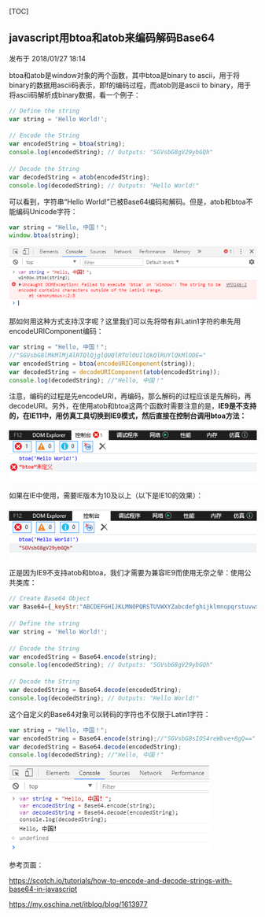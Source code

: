 [TOC]



## javascript用btoa和atob来编码解码Base64

发布于 2018/01/27 18:14 

btoa和atob是window对象的两个函数，其中btoa是binary to ascii，用于将binary的数据用ascii码表示，即f的编码过程，而atob则是ascii to binary，用于将ascii码解析成binary数据，看一个例子：

```js
// Define the string
var string = 'Hello World!';

// Encode the String
var encodedString = btoa(string);
console.log(encodedString); // Outputs: "SGVsbG8gV29ybGQh"

// Decode the String
var decodedString = atob(encodedString);
console.log(decodedString); // Outputs: "Hello World!"
```

可以看到，字符串“Hello World!”已被Base64编码和解码。但是，atob和btoa不能编码Unicode字符：

```js
var string = "Hello, 中国！";
window.btoa(string);
```

![img](image-201910101721/175113_gZOv_1434710.png)

那如何用这种方式支持汉字呢？这里我们可以先将带有非Latin1字符的串先用encodeURIComponent编码：

```js
var string = "Hello, 中国！";
//"SGVsbG8lMkMlMjAlRTQlQjglQUQlRTUlOUIlQkQlRUYlQkMlODE="
var encodedString = btoa(encodeURIComponent(string));
var decodedString = decodeURIComponent(atob(encodedString));
console.log(decodedString); //"Hello, 中国！"
```

注意，编码的过程是先encodeURI，再编码，那么解码的过程应该是先解码，再decodeURI。另外，在使用atob和btoa这两个函数时需要注意的是，**IE9是不支持的，在IE11中，用仿真工具切换到IE9模式，然后直接在控制台调用btoa方法：**

![img](image-201910101721/182302_iQmz_1434710.png)

如果在IE中使用，需要IE版本为10及以上（以下是IE10的效果）：

![img](image-201910101721/182507_ORhG_1434710.png)

正是因为IE9不支持atob和btoa，我们才需要为兼容IE9而使用无奈之举：使用公共类库：

```js
// Create Base64 Object
var Base64={_keyStr:"ABCDEFGHIJKLMNOPQRSTUVWXYZabcdefghijklmnopqrstuvwxyz0123456789+/=",encode:function(e){var t="";var n,r,i,s,o,u,a;var f=0;e=Base64._utf8_encode(e);while(f<e.length){n=e.charCodeAt(f++);r=e.charCodeAt(f++);i=e.charCodeAt(f++);s=n>>2;o=(n&3)<<4|r>>4;u=(r&15)<<2|i>>6;a=i&63;if(isNaN(r)){u=a=64}else if(isNaN(i)){a=64}t=t+this._keyStr.charAt(s)+this._keyStr.charAt(o)+this._keyStr.charAt(u)+this._keyStr.charAt(a)}return t},decode:function(e){var t="";var n,r,i;var s,o,u,a;var f=0;e=e.replace(/[^A-Za-z0-9+/=]/g,"");while(f<e.length){s=this._keyStr.indexOf(e.charAt(f++));o=this._keyStr.indexOf(e.charAt(f++));u=this._keyStr.indexOf(e.charAt(f++));a=this._keyStr.indexOf(e.charAt(f++));n=s<<2|o>>4;r=(o&15)<<4|u>>2;i=(u&3)<<6|a;t=t+String.fromCharCode(n);if(u!=64){t=t+String.fromCharCode(r)}if(a!=64){t=t+String.fromCharCode(i)}}t=Base64._utf8_decode(t);return t},_utf8_encode:function(e){e=e.replace(/rn/g,"n");var t="";for(var n=0;n<e.length;n++){var r=e.charCodeAt(n);if(r<128){t+=String.fromCharCode(r)}else if(r>127&&r<2048){t+=String.fromCharCode(r>>6|192);t+=String.fromCharCode(r&63|128)}else{t+=String.fromCharCode(r>>12|224);t+=String.fromCharCode(r>>6&63|128);t+=String.fromCharCode(r&63|128)}}return t},_utf8_decode:function(e){var t="";var n=0;var r=c1=c2=0;while(n<e.length){r=e.charCodeAt(n);if(r<128){t+=String.fromCharCode(r);n++}else if(r>191&&r<224){c2=e.charCodeAt(n+1);t+=String.fromCharCode((r&31)<<6|c2&63);n+=2}else{c2=e.charCodeAt(n+1);c3=e.charCodeAt(n+2);t+=String.fromCharCode((r&15)<<12|(c2&63)<<6|c3&63);n+=3}}return t}}

// Define the string
var string = 'Hello World!';

// Encode the String
var encodedString = Base64.encode(string);
console.log(encodedString); // Outputs: "SGVsbG8gV29ybGQh"

// Decode the String
var decodedString = Base64.decode(encodedString);
console.log(decodedString); // Outputs: "Hello World!"
```

这个自定义的Base64对象可以转码的字符也不仅限于Latin1字符：

```js
var string = "Hello, 中国！";
var encodedString = Base64.encode(string);//"SGVsbG8sIOS4reWbve+8gQ=="
var decodedString = Base64.decode(encodedString);
console.log(decodedString); //"Hello, 中国！"
```

![img](image-201910101721/181514_MSxk_1434710.png)

参考页面：

<https://scotch.io/tutorials/how-to-encode-and-decode-strings-with-base64-in-javascript>







<https://my.oschina.net/itblog/blog/1613977>